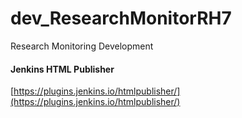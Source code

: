 # dev_ResearchMonitorRH7
Research Monitoring Development 

#### Jenkins HTML Publisher
[https://plugins.jenkins.io/htmlpublisher/](https://plugins.jenkins.io/htmlpublisher/) <br/>



